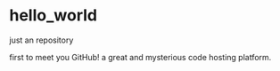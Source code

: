 # hello_world
just an repository

first to meet you GitHub!
a great and mysterious code hosting platform.
